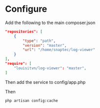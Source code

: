 # Configure

Add the following to the main composer.json

```json
"repositories": [
    {
        "type": "path",
        "version": "master",
        "url": "/home/snaptec/log-viewer"
    }
],
"require": [
    "louisitvn/log-viewer": "master",
]

```

Then add the service to config/app.php

Then 
```sh
php artisan config:cache
```
